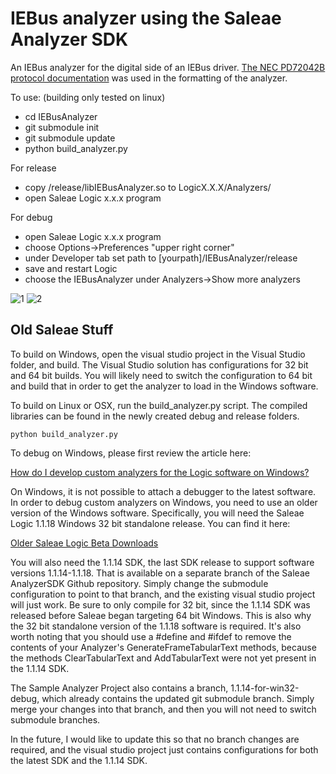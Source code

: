 # IEBus analyzer using the Saleae Analyzer SDK

An IEBus analyzer for the digital side of an IEBus driver.
[The NEC PD72042B protocol documentation](http://elinux.org/images/e/e1/UPD72042.pdf) was used in the formatting of the analyzer.

To use: (building only tested on linux)
* cd IEBusAnalyzer
* git submodule init
* git submodule update
* python build_analyzer.py

For release
* copy /release/libIEBusAnalyzer.so to LogicX.X.X/Analyzers/
* open Saleae Logic x.x.x program

For debug
* open Saleae Logic x.x.x program
* choose Options->Preferences "upper right corner"
* under Developer tab set path to [yourpath]/IEBusAnalyzer/release
* save and restart Logic
* choose the IEBusAnalyzer under Analyzers->Show more analyzers

![1](https://raw.githubusercontent.com/james-tate/IEBusAnalyzer/master/1.png)
![2](https://raw.githubusercontent.com/james-tate/IEBusAnalyzer/master/2.png)

## Old Saleae Stuff

To build on Windows, open the visual studio project in the Visual Studio folder, and build. The Visual Studio solution has configurations for 32 bit and 64 bit builds. You will likely need to switch the configuration to 64 bit and build that in order to get the analyzer to load in the Windows software.

To build on Linux or OSX, run the build_analyzer.py script. The compiled libraries can be found in the newly created debug and release folders.

	python build_analyzer.py

To debug on Windows, please first review the article here:

[How do I develop custom analyzers for the Logic software on Windows?](http://support.saleae.com/hc/en-us/articles/208666946)

On Windows, it is not possible to attach a debugger to the latest software. In order to debug custom analyzers on Windows, you need to use an older version of the Windows software.
Specifically, you will need the Saleae Logic 1.1.18 Windows 32 bit standalone release. You can find it here:

[Older Saleae Logic Beta Downloads](http://support.saleae.com/hc/en-us/articles/210245603)

You will also need the 1.1.14 SDK, the last SDK release to support software versions 1.1.14-1.1.18. That is available on a separate branch of the Saleae AnalyzerSDK Github repository. Simply change the submodule configuration to point to that branch, and the existing visual studio project will just work. Be sure to only compile for 32 bit, since the 1.1.14 SDK was released before Saleae began targeting 64 bit Windows. This is also why the 32 bit standalone version of the 1.1.18 software is required.
It's also worth noting that you should use a #define and #ifdef to remove the contents of your Analyzer's GenerateFrameTabularText methods, because the methods ClearTabularText and AddTabularText were not yet present in the 1.1.14 SDK.

The Sample Analyzer Project also contains a branch, 1.1.14-for-win32-debug, which already contains the updated git submodule branch. Simply merge your changes into that branch, and then you will not need to switch submodule branches.

In the future, I would like to update this so that no branch changes are required, and the visual studio project just contains configurations for both the latest SDK and the 1.1.14 SDK.
